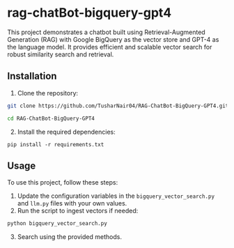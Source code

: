 # rag-chatBot-bigquery-gpt4

This project demonstrates a chatbot built using Retrieval-Augmented Generation (RAG) with Google BigQuery as the vector store and GPT-4 as the language model. It provides efficient and scalable vector search for robust similarity search and retrieval.

## Installation

1. Clone the repository:
```bash
git clone https://github.com/TusharNair04/RAG-ChatBot-BigQuery-GPT4.git
```
```bash
cd RAG-ChatBot-BigQuery-GPT4
```

2. Install the required dependencies:
```
pip install -r requirements.txt
```

## Usage
To use this project, follow these steps:

1. Update the configuration variables in the `bigquery_vector_search.py` and `llm.py` files with your own values.
2. Run the script to ingest vectors if needed:
```bash
python bigquery_vector_search.py
```
3. Search using the provided methods.
